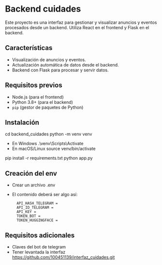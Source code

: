 # Backend cuidades

Este proyecto es una interfaz para gestionar y visualizar anuncios y eventos procesados desde un backend. Utiliza React en el frontend y Flask en el backend.

## Características

- Visualización de anuncios y eventos.
- Actualización automática de datos desde el backend.
- Backend con Flask para procesar y servir datos.

## Requisitos previos

- Node.js (para el frontend)
- Python 3.8+ (para el backend)
- `pip` (gestor de paquetes de Python)

## Instalación
cd backend_cuidades
python -m venv venv

- En Windows
    .\venv\Scripts\Activate
- En macOS/Linux
    source venv/bin/activate

pip install -r requirements.txt
python app.py

## Creación del env
- Crear un archivo .env
- El contenido deberá ser algo así:

        API_HASH_TELEGRAM = 
        API_ID_TELEGRAM = 
        API_KEY = 
        TOKEN_BOT = 
        TOKEN_HUGGINGFACE = 

## Requisitos adicionales
- Claves del bot de telegram 
- Tener levantada la interfaz https://github.com/100451139/interfaz_cuidades.git
